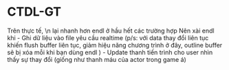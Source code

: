 # CTDL-GT

Trên thực tế, \n lại nhanh hơn endl ở hầu hết các trường hợp
Nên xài endl khi
    - Ghi dữ liệu vào file yêu cầu realtime
        (p/s: với data thay đổi liên tục khiến flush buffer liên tục, giảm hiệu năng chương trình
            ở đây, outline buffer sẽ bị xóa mỗi khi bạn dùng endl
        )
    - Update thanh tiến trình cho user nhìn thấy sự thay đổi (giống như thanh máu của actor trong game á)
